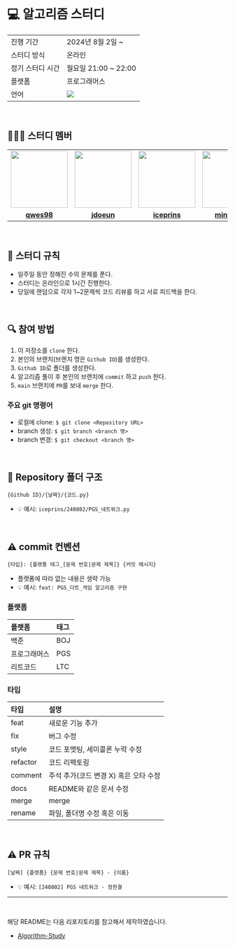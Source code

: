 # 💻 알고리즘 스터디

<table>
  <tr>
    <td>진행 기간</td>
    <td>2024년 8월 2일 ~ </td>
  </tr>
  <tr>
    <td>스터디 방식</td>
    <td>온라인</td>
  </tr>
  <tr>
    <td>정기 스터디 시간</td>
    <td>월요일 21:00 ~ 22:00</td>
  </tr>
  <tr>
    <td>플랫폼</td>
    <td>프로그래머스</td>
  </tr>
  <tr>
    <td>언어</td>
    <td><img src="https://img.shields.io/badge/Python-3776AB?style=for-the-badge&logo=python&logoColor=white">
    </td>
  </tr>
</table>

<br/>

## 🧑🏻‍💻 스터디 멤버

<table>
 <tr>
    <td align="center"><a href="https://github.com/qwes98"><img src="https://avatars.githubusercontent.com/qwes98" width="130px;" alt=""></a></td>
    <td align="center"><a href="https://github.com/jdoeun"><img src="https://avatars.githubusercontent.com/jdoeun" width="130px;" alt=""></a></td>
    <td align="center"><a href="https://github.com/iceprins"><img src="https://avatars.githubusercontent.com/iceprins" width="130px;" alt=""></a></td>
    <td align="center"><a href="https://github.com/minchoi2"><img src="https://avatars.githubusercontent.com/minchoi2" width="130px;" alt=""></a></td>
    <td align="center"><a href="https://github.com/yewoniii2"><img src="https://avatars.githubusercontent.com/yewoniii2" width="130px;" alt=""></a></td>
  </tr>
  <tr>
    <td align="center"><a href="https://github.com/qwes98"><b>qwes98</b></a></td>
    <td align="center"><a href="https://github.com/jdoeun"><b>jdoeun</b></a></td>
    <td align="center"><a href="https://github.com/iceprins"><b>iceprins</b></a></td>
    <td align="center"><a href="https://github.com/minchoi2"><b>minchoi2</b></a></td>
    <td align="center"><a href="https://github.com/yewoniii2"><b>yewoniii2</b></a></td>
  </tr>
</table>

<br/>

## 📌 스터디 규칙
- 일주일 동안 정해진 수의 문제를 푼다.
- 스터디는 온라인으로 1시간 진행한다.
- 당일에 랜덤으로 각자 1~2문제씩 코드 리뷰를 하고 서로 피드백을 한다.
  
<br/>

## 🔍 참여 방법
1. 이 저장소를 `clone` 한다.
2. 본인의 브랜치(브랜치 명은 `Github ID`)를 생성한다.
3. `Github ID`로 폴더를 생성한다.
4. 알고리즘 풀이 후 본인의 브랜치에 `commit` 하고 `push` 한다.
5. `main` 브랜치에 `PR`를 보내 `merge` 한다.

### 주요 git 명령어
- 로컬에 clone: `$ git clone <Repository URL>`
- branch 생성: `$ git branch <branch 명>`
- branch 변경: `$ git checkout <branch 명>`

<br/>

## 📁 Repository 폴더 구조
```
{Github ID}/{날짜}/{코드.py}
```

- 💡 예시: `iceprins/240802/PGS_네트워크.py`

<br/>

## ⚠️ commit 컨벤션

```
{타입}: {플랫폼 태그_[문제 번호|문제 제목]} {커밋 메시지}
```

- 플랫폼에 따라 없는 내용은 생략 가능
- 💡 예시: `feat: PGS_다트_게임 알고리즘 구현`

### 플랫폼

| 플랫폼    | 태그  |
|:-------|:----|
| 백준     | BOJ |
| 프로그래머스 | PGS |
| 리트코드   | LTC |

### 타입

| 타입       | 설명                      |
|:---------|:------------------------|
| feat     | 새로운 기능 추가               |
| fix      | 버그 수정                   |
| style    | 코드 포맷팅, 세미콜론 누락 수정  |
| refactor | 코드 리팩토링                 |
| comment  | 주석 추가(코드 변경 X) 혹은 오타 수정 |
| docs     | README와 같은 문서 수정        |
| merge    | merge                   |
| rename   | 파일, 폴더명 수정 혹은 이동        |

<br/>

## ⚠️ PR 규칙

```
[날짜] {플랫폼} {문제 번호|문제 제목} - {이름}
```

- 💡 예시: `[240802] PGS 네트워크 - 정한결`

---

<br/>

해당 README는 다음 리포지토리를 참고해서 제작하였습니다.

- [Algorithm-Study](https://github.com/CodeSquad-2023-BE-Study/Algorithm-Study)
